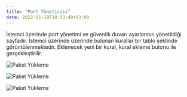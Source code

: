 ```yaml
---
title: "Port Yöneticisi"
date: 2022-01-19T10:53:40+03:00
---
```


İstemci üzerinde port yönetimi ve güvenlik duvarı ayarlarının yönetildiği sayfadır.
İstemci üzerinde  üzerinde bulunan kurallar bir tablo şeklinde görüntülenmektedir.
Eklenecek yeni bir kural, kural ekleme butonu ile gerçekleştirilir.


![Paket Yükleme](/giys/client/firewall-3.png#center-picture)

![Paket Yükleme](/giys/client/firewall-2.png#center-picture)

 ![Paket Yükleme](/giys/client/firewall.png#center-picture)

